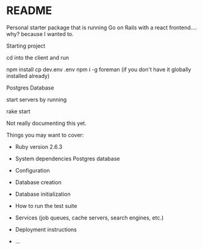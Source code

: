 # README

Personal starter package that is running Go on Rails with a react frontend.... why? because I wanted to.

Starting project 

cd into the client and run 

npm install
cp dev.env .env
npm i -g foreman (if you don't have it globally installed already)

Postgres Database 

start servers by running 

rake start

Not really documenting this yet.

Things you may want to cover:



* Ruby version
2.6.3

* System dependencies
Postgres database

* Configuration

* Database creation

* Database initialization

* How to run the test suite

* Services (job queues, cache servers, search engines, etc.)

* Deployment instructions

* ...
